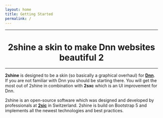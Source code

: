 ```yaml
---
layout: home
title: Getting Started  
permalink: /
---
```


---

# <center> 2shine a skin to make Dnn websites beautiful 2 </center> 

---


**2shine** is designed to be a skin (so basically a graphical overhaul) for **[Dnn](https://www.dnnsoftware.com/)**.
If you are not familiar with Dnn you should be starting there.  You will get the most out of 2shine in combination with **2sxc** which is an UI improvement for Dnn. 

2shine is an open-source software which was designed and developed by professionals at **[2sic](https://www.2sic.com/)** in Switzerland. 2shine is build on Bootstrap 5 and implements all the newest technologies and best practices. 